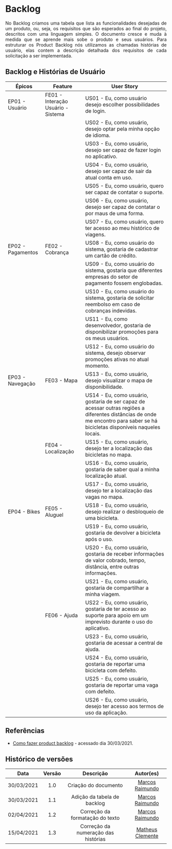 # Backlog

<p align = "justify"> No Backlog criamos uma tabela que lista as funcionalidades desejadas de um produto, ou, seja, os requisitos que são esperados ao final do projeto, descritos com uma linguagem simples. O documento cresce e muda à medida que se aprende mais sobe o produto e seus usuários. Para estruturar os Product Backlog nós utilizamos as chamadas histórias de usuário, elas contem a descrição detalhada dos requisitos de cada solicitação a ser implementada. </p>

## Backlog e Histórias de Usuário

| Épicos | Feature | User Story |
| --- | --- | --- |
| EP01 - Usuário | FE01 - Interação Usuário - Sistema | US01 - Eu, como usuário desejo escolher possibilidades de login. |
| | | US02 - Eu, como usuário, desejo optar pela minha opção de idioma. |
| | | US03 - Eu, como usuário, desejo ser capaz de fazer login no aplicativo. |
| | | US04 - Eu, como usuário, desejo ser capaz de sair da atual conta em uso. |
| | | US05 - Eu, como usuário, quero ser capaz de contatar o suporte. |
| | | US06 - Eu, como usuário, desejo ser capaz de contatar o por maus de uma forma. |
| | | US07 - Eu, como usuário, quero ter acesso ao meu histórico de viagens. |
| EP02 - Pagamentos | FE02 - Cobrança | US08 - Eu, como usuário do sistema, gostaria de cadastrar um cartão de crédito. |
| | | US09 - Eu, como usuário do sistema, gostaria que diferentes empresas do setor de pagamento fossem englobadas.|
| | | US10 - Eu, como usuário do sistema, gostaria de solicitar reembolso em caso de cobranças indevidas. | 
| | | US11 - Eu, como desenvolvedor, gostaria de disponibilizar promoções para os meus usuários.|
| | | US12 - Eu, como usuário do sistema, desejo observar promoções ativas no atual momento. |
| EP03 - Navegação | FE03 - Mapa | US13 - Eu, como usuário, desejo visualizar o mapa de disponibilidade. |
| | | US14 - Eu, como usuário, gostaria de ser capaz de acessar outras regiões a diferentes distâncias de onde me encontro para saber se há bicicletas disponíveis naqueles locais. |
| | FE04 - Localização | US15 - Eu, como usuário, desejo ter a localização das bicicletas no mapa. |
| | | US16 - Eu, como usuário, gostaria de saber qual a minha localização atual. |
| | | US17 - Eu, como usuário, desejo ter a localização das vagas no mapa. |
| EP04 - Bikes | FE05 - Aluguel | US18 - Eu, como usuário, desejo realizar o desbloqueio de uma bicicleta. |
| | | US19 - Eu, como usuário, gostaria de devolver a bicicleta após o uso. |
| | | US20 - Eu, como usuário, gostaria de receber informações de valor cobrado, tempo, distância, entre outras informações. |
| | | US21 - Eu, como usuário, gostaria de compartilhar a minha viagem. |
| | FE06 - Ajuda | US22 - Eu, como usuário, gostaria de ter acesso ao suporte para apoio em um imprevisto durante o uso do aplicativo. |
| | | US23 - Eu, como usuário, gostaria de acessar a central de ajuda. |
| | | US24 - Eu, como usuário, gostaria de reportar uma bicicleta com defeito. |
| | | US25 - Eu, como usuário, gostaria de reportar uma vaga com defeito. |
| | | US26 - Eu, como usuário, desejo ter acesso aos termos de uso da aplicação. |

## Referências
  
* [Como fazer product backlog](https://www.projectbuilder.com.br/blog/como-fazer-o-product-backlog/#:~:text=O%20Product%20Backlog%20%C3%A9%20uma,nele%20que%20o%20projeto%20come%C3%A7a) - acessado dia 30/03/2021.


## Histórico de versões

| Data | Versão | Descrição | Autor(es) |
| :---: | :---: | :---: | :---: |
| 30/03/2021 | 1.0 | Criação do documento | [Marcos Raimundo](https://github.com/MarcosFloresta) |
| 30/03/2021 | 1.1 | Adição da tabela de backlog | [Marcos Raimundo](https://github.com/MarcosFloresta) |
| 02/04/2021 | 1.2 | Correção da formatação do texto | [Marcos Raimundo](https://github.com/MarcosFloresta) |
| 15/04/2021 | 1.3 | Correção da numeração das histórias | [Matheus Clemente](https://github.com/matheusclemente) |

